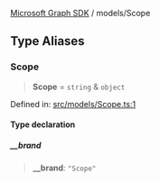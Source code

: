 [Microsoft Graph SDK](../modules.md) / models/Scope

## Type Aliases

### Scope

> **Scope** = `string` & `object`

Defined in: [src/models/Scope.ts:1](https://github.com/Future-Secure-AI/microsoft-graph/blob/6f587d043e8277194e9b2feca914ab2cba9d258d/src/models/Scope.ts#L1)

#### Type declaration

##### \_\_brand

> **\_\_brand**: `"Scope"`
